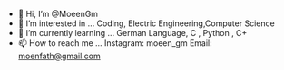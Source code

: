 - 👋 Hi, I’m @MoeenGm
- 👀 I’m interested in ... Coding, Electric Engineering,Computer Science
- 🌱 I’m currently learning ... German Language, C , Python , C+
- 📫 How to reach me ... Instagram: moeen_gm  Email: moenfath@gmail.com

<!---
MoeenGm/MoeenGm is a ✨ special ✨ repository because its `README.md` (this file) appears on your GitHub profile.
You can click the Preview link to take a look at your changes.
--->
